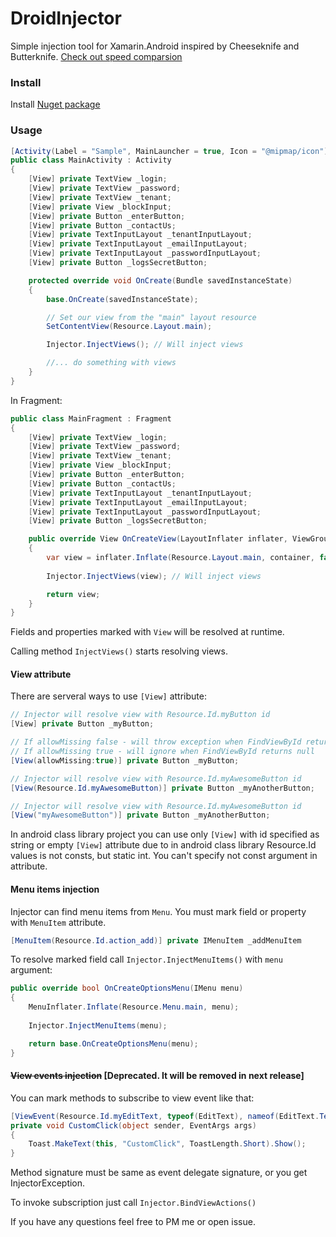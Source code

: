 # DroidInjector

Simple injection tool for Xamarin.Android inspired by Cheeseknife and Butterknife.
[Check out speed comparsion](https://github.com/MAX-POLKOVNIK/DroidInjector/wiki/View-injection-speed-benchmark)

### Install 

Install [Nuget package](https://www.nuget.org/packages/Polkovnik.DroidInjector.Fody/)

### Usage

```csharp
[Activity(Label = "Sample", MainLauncher = true, Icon = "@mipmap/icon")]
public class MainActivity : Activity
{
    [View] private TextView _login;
    [View] private TextView _password;
    [View] private TextView _tenant;
    [View] private View _blockInput;
    [View] private Button _enterButton;
    [View] private Button _contactUs;
    [View] private TextInputLayout _tenantInputLayout;
    [View] private TextInputLayout _emailInputLayout;
    [View] private TextInputLayout _passwordInputLayout;
    [View] private Button _logsSecretButton;

    protected override void OnCreate(Bundle savedInstanceState)
    {
        base.OnCreate(savedInstanceState);

        // Set our view from the "main" layout resource
        SetContentView(Resource.Layout.main);

        Injector.InjectViews(); // Will inject views

        //... do something with views
    }
}
```

In Fragment:

```csharp
public class MainFragment : Fragment
{
    [View] private TextView _login;
    [View] private TextView _password;
    [View] private TextView _tenant;
    [View] private View _blockInput;
    [View] private Button _enterButton;
    [View] private Button _contactUs;
    [View] private TextInputLayout _tenantInputLayout;
    [View] private TextInputLayout _emailInputLayout;
    [View] private TextInputLayout _passwordInputLayout;
    [View] private Button _logsSecretButton;

    public override View OnCreateView(LayoutInflater inflater, ViewGroup container, Bundle savedInstanceState)
    {
        var view = inflater.Inflate(Resource.Layout.main, container, false);
        
        Injector.InjectViews(view); // Will inject views

        return view;
    }
}
```

Fields and properties marked with `View` will be resolved at runtime. 

Calling method `InjectViews()` starts resolving views.

#### View attribute
There are serveral ways to use `[View]` attribute:
```csharp
// Injector will resolve view with Resource.Id.myButton id
[View] private Button _myButton; 

// If allowMissing false - will throw exception when FindViewById returns null
// If allowMissing true - will ignore when FindViewById returns null
[View(allowMissing:true)] private Button _myButton; 

// Injector will resolve view with Resource.Id.myAwesomeButton id
[View(Resource.Id.myAwesomeButton)] private Button _myAnotherButton;

// Injector will resolve view with Resource.Id.myAwesomeButton id
[View("myAwesomeButton")] private Button _myAnotherButton;
```

In android class library project you can use only `[View]` with id specified as string or empty `[View]` attribute due to in android class library Resource.Id values is not consts, but static int. You can't specify not const argument in attribute.

#### Menu items injection

Injector can find menu items from `Menu`. You must mark field or property with `MenuItem` attribute. 
```csharp
[MenuItem(Resource.Id.action_add)] private IMenuItem _addMenuItem 
```

To resolve marked field call `Injector.InjectMenuItems()` with `menu` argument:
```csharp
public override bool OnCreateOptionsMenu(IMenu menu)
{
    MenuInflater.Inflate(Resource.Menu.main, menu);
    
    Injector.InjectMenuItems(menu);

    return base.OnCreateOptionsMenu(menu);
}
```

#### ~~View events injection~~ [Deprecated. It will be removed in next release]
You can mark methods to subscribe to view event like that:
```csharp
[ViewEvent(Resource.Id.myEditText, typeof(EditText), nameof(EditText.TextChanged))]
private void CustomClick(object sender, EventArgs args)
{
    Toast.MakeText(this, "CustomClick", ToastLength.Short).Show();
}
```

Method signature must be same as event delegate signature, or you get InjectorException. 

To invoke subscription just call `Injector.BindViewActions()`




If you have any questions feel free to PM me or open issue.
